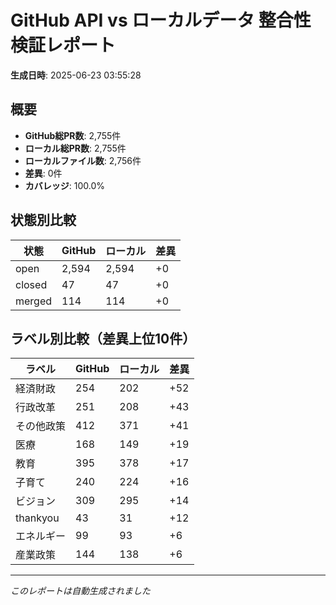 # GitHub API vs ローカルデータ 整合性検証レポート

**生成日時**: 2025-06-23 03:55:28

## 概要

- **GitHub総PR数**: 2,755件
- **ローカル総PR数**: 2,755件
- **ローカルファイル数**: 2,756件
- **差異**: 0件
- **カバレッジ**: 100.0%

## 状態別比較

| 状態 | GitHub | ローカル | 差異 |
|------|--------|----------|------|
| open | 2,594 | 2,594 | +0 |
| closed | 47 | 47 | +0 |
| merged | 114 | 114 | +0 |

## ラベル別比較（差異上位10件）

| ラベル | GitHub | ローカル | 差異 |
|--------|--------|----------|------|
| 経済財政 | 254 | 202 | +52 |
| 行政改革 | 251 | 208 | +43 |
| その他政策 | 412 | 371 | +41 |
| 医療 | 168 | 149 | +19 |
| 教育 | 395 | 378 | +17 |
| 子育て | 240 | 224 | +16 |
| ビジョン | 309 | 295 | +14 |
| thankyou | 43 | 31 | +12 |
| エネルギー | 99 | 93 | +6 |
| 産業政策 | 144 | 138 | +6 |

---
*このレポートは自動生成されました*